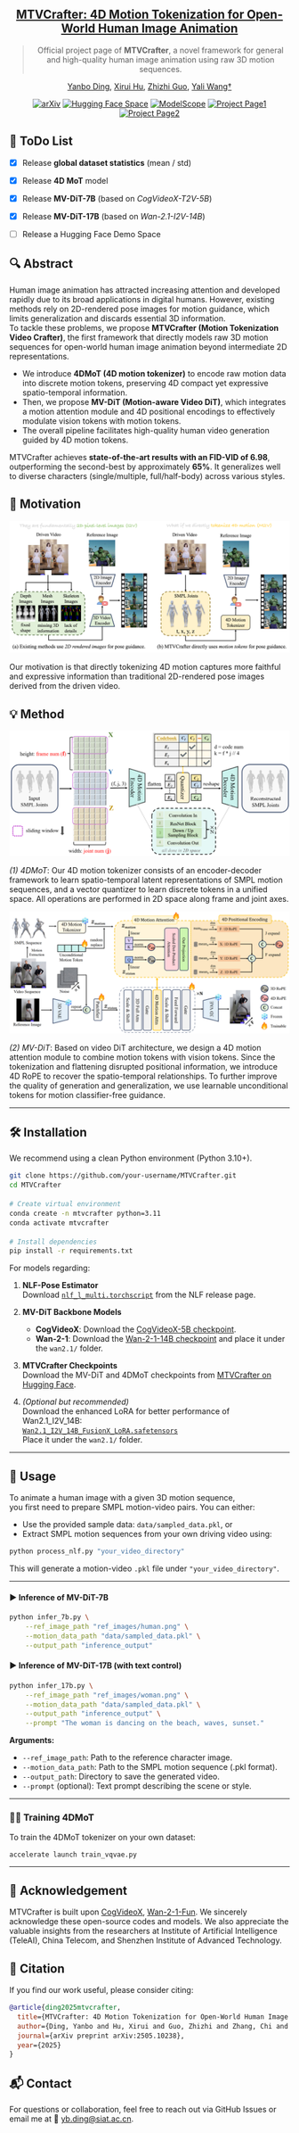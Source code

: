 <meta name="google-site-verification" content="-XQC-POJtlDPD3i2KSOxbFkSBde_Uq9obAIh_4mxTkM" />

<div align="center">

<h2><a href="https://www.arxiv.org/abs/2505.10238">MTVCrafter: 4D Motion Tokenization for Open-World Human Image Animation</a></h2>

> Official project page of **MTVCrafter**, a novel framework for general and high-quality human image animation using raw 3D motion sequences.

[Yanbo Ding](https://scholar.google.com/citations?user=r_ty-f0AAAAJ&hl=zh-CN),
[Xirui Hu](https://scholar.google.com/citations?user=-C7R25QAAAAJ&hl=zh-CN&oi=ao),
[Zhizhi Guo](https://dblp.org/pid/179/1036.html),
[Yali Wang†](https://scholar.google.com/citations?user=hD948dkAAAAJ)

[![arXiv](https://img.shields.io/badge/📖%20Paper-2408.10605-b31b1b.svg)](https://www.arxiv.org/abs/2505.10238)
[![Hugging Face Space](https://img.shields.io/badge/%F0%9F%A4%97%20Hugging%20Face-Models-yellow)](https://huggingface.co/yanboding/MTVCrafter)
[![ModelScope](https://img.shields.io/badge/🤖%20ModelScope-Models-blue)](https://www.modelscope.cn/models/AI-ModelScope/MTVCrafter)
[![Project Page1](https://img.shields.io/badge/🌐%20Page-CogVideoX-brightgreen)](https://dingyanb.github.io/MTVCtafter/)
[![Project Page2](https://img.shields.io/badge/🌐%20Page-Wan2.1-orange)](https://dingyanb.github.io/MTVCrafter-/)

</div>


## 📌 ToDo List

- [x] Release **global dataset statistics** (mean / std)  
- [x] Release **4D MoT** model  
- [x] Release **MV-DiT-7B** (based on *CogVideoX-T2V-5B*)  
- [x] Release **MV-DiT-17B** (based on *Wan-2.1-I2V-14B*)
- [ ] Release a Hugging Face Demo Space


## 🔍 Abstract

Human image animation has attracted increasing attention and developed rapidly due to its broad applications in digital humans. However, existing methods rely on 2D-rendered pose images for motion guidance, which limits generalization and discards essential 3D information.  
To tackle these problems, we propose **MTVCrafter (Motion Tokenization Video Crafter)**, the first framework that directly models raw 3D motion sequences for open-world human image animation beyond intermediate 2D representations.

- We introduce **4DMoT (4D motion tokenizer)** to encode raw motion data into discrete motion tokens, preserving 4D compact yet expressive spatio-temporal information.
- Then, we propose **MV-DiT (Motion-aware Video DiT)**, which integrates a motion attention module and 4D positional encodings to effectively modulate vision tokens with motion tokens.
- The overall pipeline facilitates high-quality human video generation guided by 4D motion tokens.

MTVCrafter achieves **state-of-the-art results with an FID-VID of 6.98**, outperforming the second-best by approximately **65%**. It generalizes well to diverse characters (single/multiple, full/half-body) across various styles.

## 🎯 Motivation

![Motivation](./static/images/Motivation.png)

Our motivation is that directly tokenizing 4D motion captures more faithful and expressive information than traditional 2D-rendered pose images derived from the driven video.

## 💡 Method

![Method](./static/images/4DMoT.png)

*(1) 4DMoT*:
Our 4D motion tokenizer consists of an encoder-decoder framework to learn spatio-temporal latent representations of SMPL motion sequences,
and a vector quantizer to learn discrete tokens in a unified space.
All operations are performed in 2D space along frame and joint axes.

![Method](./static/images/MV-DiT.png)

*(2) MV-DiT*:
Based on video DiT architecture,
we design a 4D motion attention module to combine motion tokens with vision tokens.
Since the tokenization and flattening disrupted positional information,
we introduce 4D RoPE to recover the spatio-temporal relationships.
To further improve the quality of generation and generalization,
we use learnable unconditional tokens for motion classifier-free guidance.

---

## 🛠️ Installation

We recommend using a clean Python environment (Python 3.10+).

```bash
git clone https://github.com/your-username/MTVCrafter.git
cd MTVCrafter

# Create virtual environment
conda create -n mtvcrafter python=3.11
conda activate mtvcrafter

# Install dependencies
pip install -r requirements.txt
```

For models regarding:

1. **NLF-Pose Estimator**  
   Download [`nlf_l_multi.torchscript`](https://github.com/isarandi/nlf/releases) from the NLF release page.

2. **MV-DiT Backbone Models**  
   - **CogVideoX**: Download the [CogVideoX-5B checkpoint](https://huggingface.co/THUDM/CogVideoX-5b).  
   - **Wan-2-1**: Download the [Wan-2-1-14B checkpoint](https://huggingface.co/alibaba-pai/Wan2.1-Fun-V1.1-14B-InP) and place it under the `wan2.1/` folder.

3. **MTVCrafter Checkpoints**  
   Download the MV-DiT and 4DMoT checkpoints from [MTVCrafter on Hugging Face](https://huggingface.co/yanboding/MTVCrafter).

4. *(Optional but recommended)*  
   Download the enhanced LoRA for better performance of Wan2.1_I2V_14B:  
   [`Wan2.1_I2V_14B_FusionX_LoRA.safetensors`](https://huggingface.co/vrgamedevgirl84/Wan14BT2VFusioniX/blob/main/FusionX_LoRa/Wan2.1_I2V_14B_FusionX_LoRA.safetensors)  
   Place it under the `wan2.1/` folder.

---

## 🚀 Usage

To animate a human image with a given 3D motion sequence,  
you first need to prepare SMPL motion-video pairs. You can either:

- Use the provided sample data: `data/sampled_data.pkl`, or  
- Extract SMPL motion sequences from your own driving video using:

```bash
python process_nlf.py "your_video_directory"
```

This will generate a motion-video `.pkl` file under `"your_video_directory"`.

---

#### ▶️ Inference of MV-DiT-7B
```bash
python infer_7b.py \
    --ref_image_path "ref_images/human.png" \
    --motion_data_path "data/sampled_data.pkl" \
    --output_path "inference_output"
```

#### ▶️ Inference of MV-DiT-17B (with text control)
```bash
python infer_17b.py \
    --ref_image_path "ref_images/woman.png" \
    --motion_data_path "data/sampled_data.pkl" \
    --output_path "inference_output" \
    --prompt "The woman is dancing on the beach, waves, sunset."
```

**Arguments:**

- `--ref_image_path`: Path to the reference character image.
- `--motion_data_path`: Path to the SMPL motion sequence (.pkl format).
- `--output_path`: Directory to save the generated video.
- `--prompt` (optional): Text prompt describing the scene or style.

---

### 🏋️‍♂️ Training 4DMoT

To train the 4DMoT tokenizer on your own dataset:

```bash
accelerate launch train_vqvae.py
```

---

## 💙 Acknowledgement
MTVCrafter is built upon 
[CogVideoX](https://github.com/THUDM/CogVideo), 
[Wan-2-1-Fun](https://github.com/aigc-apps/VideoX-Fun).
We sincerely acknowledge these open-source codes and models.
We also appreciate the valuable insights from the researchers at Institute of Artificial Intelligence (TeleAI), China Telecom, and Shenzhen Institute of Advanced Technology.


## 📄 Citation

If you find our work useful, please consider citing:

```bibtex
@article{ding2025mtvcrafter,
  title={MTVCrafter: 4D Motion Tokenization for Open-World Human Image Animation},
  author={Ding, Yanbo and Hu, Xirui and Guo, Zhizhi and Zhang, Chi and Wang, Yali},
  journal={arXiv preprint arXiv:2505.10238},
  year={2025}
}
```

## 📬 Contact

For questions or collaboration, feel free to reach out via GitHub Issues
or email me at 📧 yb.ding@siat.ac.cn.
